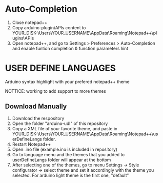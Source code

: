 # Auto-Completion

1. Close notepad++
1. Copy arduino-plugin/APIs content to YOUR_DISK:\Users\YOUR_USERNAME\AppData\Roaming\Notepad++\plugins\APIs 
1. Open notepad++, and go to Settings > Preferences > Auto-Completion and enable funtion completion & function parameters hint



# USER DEFINE LANGUAGES

Arduino syntax highlight with your prefered notepad++ theme 

NOTTICE: working to add support to more themes


## Download Manually

1. Download the respository
1. Open the folder "arduino-udl" of this repository
1. Copy a XML file of your favorite theme, and paste in YOUR_DISK:\Users\YOUR_USERNAME\AppData\Roaming\Notepad++\userDefineLangs folder.
1. Restart Notepad++
1. Open .ino file (example.ino is included in repository)
1. Go to language menu and the themes that you added to userDefineLangs folder will appear at the bottom
1. After selecting one of the themes, go to menu Settings -> Style configurator -> select theme and set it accordingly with the theme you selected. For arduino light theme is the first one, "default"
